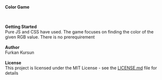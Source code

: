 <strong>Color Game</strong>

  </br></br>
  <strong>Getting Started</strong></br>
  Pure JS and CSS have used. The game focuses on finding the color of the given RGB value. There is no prerequirement</br></br>
  <strong>Author</strong></br>
  Furkan Kursun</br></br>
  <strong>License</strong></br>
  This project is licensed under the MIT License - see the <a href="https://gist.github.com/PurpleBooth/LICENSE.md">LICENSE.md</a> file for details
  
